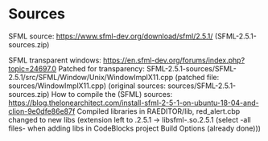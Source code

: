 # Sources

SFML source: https://www.sfml-dev.org/download/sfml/2.5.1/
(SFML-2.5.1-sources.zip)

SFML transparent windows: https://en.sfml-dev.org/forums/index.php?topic=24697.0
Patched for transparency: SFML-2.5.1-sources/SFML-2.5.1/src/SFML/Window/Unix/WindowImplX11.cpp 
	(patched file: sources/WindowImplX11.cpp)
	(original sources: sources/SFML-2.5.1-sources.zip)
How to compile the (SFML) sources: https://blog.thelonearchitect.com/install-sfml-2-5-1-on-ubuntu-18-04-and-clion-9e0dfe86e87f
Compiled libraries in RAEDITOR/lib, red_alert.cbp changed to new libs (extension left to .2.5.1 -> libsfml-<libname>.so.2.5.1 
	(select -all files- when adding libs in CodeBlocks project Build Options (already done)))




